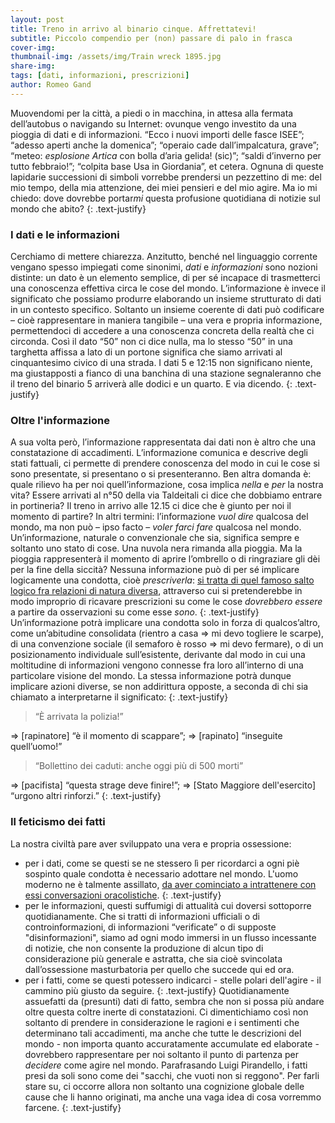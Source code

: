 ```yaml
---
layout: post
title: Treno in arrivo al binario cinque. Affrettatevi!
subtitle: Piccolo compendio per (non) passare di palo in frasca
cover-img: 
thumbnail-img: /assets/img/Train wreck 1895.jpg
share-img: 
tags: [dati, informazioni, prescrizioni]
author: Romeo Gand
---
```

Muovendomi per la città, a piedi o in macchina, in attesa alla fermata dell’autobus o navigando su Internet: ovunque vengo investito da una pioggia di dati e di informazioni. “Ecco i nuovi importi delle fasce ISEE”; “adesso aperti anche la domenica”; “operaio cade dall’impalcatura, grave”; “meteo: *esplosione Artica* con bolla d’aria gelida! (sic)”; “saldi d’inverno per tutto febbraio!”; “colpita base Usa in Giordania”, et cetera. Ognuna di queste lapidarie successioni di simboli vorrebbe prendersi un pezzettino di me: del mio tempo, della mia attenzione, dei miei pensieri e del mio agire. Ma io mi chiedo: dove dovrebbe portar*mi* questa profusione quotidiana di notizie sul mondo che abito?
{: .text-justify}
### I dati e le informazioni
Cerchiamo di mettere chiarezza.
Anzitutto, benché nel linguaggio corrente vengano spesso impiegati come sinonimi, *dati* e *informazioni* sono nozioni distinte: un dato è un elemento semplice, di per sé incapace di trasmetterci una conoscenza effettiva circa le cose del mondo. L’informazione è invece il significato che possiamo produrre elaborando un insieme strutturato di dati in un contesto specifico. Soltanto un insieme coerente di dati può codificare – cioè rappresentare in maniera tangibile – una vera e propria informazione, permettendoci di accedere a una conoscenza concreta della realtà che ci circonda. Così il dato “50” non ci dice nulla, ma lo stesso “50” in una targhetta affissa a lato di un portone significa che siamo arrivati al cinquantesimo civico di una strada. I dati 5 e 12:15 non significano niente, ma giustapposti a fianco di una banchina di una stazione segnaleranno che il treno del binario 5 arriverà alle dodici e un quarto. E via dicendo.
{: .text-justify}
### Oltre l'informazione
A sua volta però, l’informazione rappresentata dai dati non è altro che una constatazione di accadimenti. L’informazione comunica e descrive degli stati fattuali, ci permette di prendere conoscenza del modo in cui le cose si sono presentate, si presentano o si presenteranno. Ben altra domanda è: quale rilievo ha per noi quell’informazione, cosa implica *nella* e *per* la nostra vita? Essere arrivati al n°50 della via Taldeitali ci dice che dobbiamo entrare in portineria? Il treno in arrivo alle 12.15 ci dice che è giunto per noi il momento di partire? In altri termini: l’informazione *vuol dire* qualcosa del mondo, ma non può – ipso facto – *voler farci fare* qualcosa nel mondo.
Un’informazione, naturale o convenzionale che sia, significa sempre e soltanto uno stato di cose. Una nuvola nera rimanda alla pioggia. Ma la pioggia rappresenterà il momento di aprire l’ombrello o di ringraziare gli dèi per la fine della siccità? Nessuna informazione può di per sé implicare logicamente una condotta, cioè *prescriverla*: [si tratta di quel famoso salto logico fra relazioni di natura diversa](https://it.wikipedia.org/wiki/Legge_di_Hume), attraverso cui si pretenderebbe in modo improprio di ricavare prescrizioni su come le cose *dovrebbero essere* a partire da osservazioni su come esse *sono*.
{: .text-justify}
Un’informazione potrà implicare una condotta solo in forza di qualcos’altro, come un’abitudine consolidata (rientro a casa ⇒ mi devo togliere le scarpe), di una convenzione sociale (il semaforo è rosso ⇒ mi devo fermare), o di un posizionamento individuale sull’esistente, derivante dal modo in cui una moltitudine di informazioni vengono connesse fra loro all’interno di una particolare visione del mondo.
La stessa informazione potrà dunque implicare azioni diverse, se non addirittura opposte, a seconda di chi sia chiamato a interpretarne il significato:
{: .text-justify}
>“È arrivata la polizia!”

⇒ [rapinatore] “è il momento di scappare”; ⇒ [rapinato] “inseguite quell’uomo!”

>“Bollettino dei caduti: anche oggi più di 500 morti”

⇒ [pacifista] “questa strage deve finire!”; ⇒ [Stato Maggiore dell'esercito] “urgono altri rinforzi.”
{: .text-justify}

### Il feticismo dei fatti
La nostra civiltà pare aver sviluppato una vera e propria ossessione:
 
* per i dati, come se questi se ne stessero lì per ricordarci a ogni piè sospinto quale condotta è necessario adottare nel mondo. L'uomo moderno ne è talmente assillato, [da aver cominciato a intrattenere con essi conversazioni oracolistiche](https://www.pandorarivista.it/event_listing/walter-quattrociocchi-cosa-ci-dicono-i-dati/).
{: .text-justify}
* per le informazioni, questi suffumigi di attualità cui doversi sottoporre quotidianamente. Che si tratti di informazioni ufficiali o di controinformazioni, di informazioni “verificate” o di supposte "disinformazioni", siamo ad ogni modo immersi in un flusso incessante di notizie, che non consente la produzione di alcun tipo di considerazione più generale e astratta, che sia cioè svincolata dall’ossessione masturbatoria per quello che succede qui ed ora.
* per i fatti, come se questi potessero indicarci - stelle polari dell'agire - il cammino più giusto da seguire.
{: .text-justify}
Quotidianamente assuefatti da (presunti) dati di fatto, sembra che non si possa più andare oltre questa coltre inerte di constatazioni. Ci dimentichiamo così non soltanto di prendere in considerazione le ragioni e i sentimenti che determinano tali accadimenti, ma anche che tutte le descrizioni del mondo - non importa quanto accuratamente accumulate ed elaborate - dovrebbero rappresentare per noi soltanto il punto di partenza per *decidere* come agire nel mondo. Parafrasando Luigi Pirandello, i fatti presi da soli sono come dei "sacchi, che vuoti non si reggono". Per farli stare su, ci occorre allora non soltanto una cognizione globale delle cause che li hanno originati, ma anche una vaga idea di cosa vorremmo farcene.
{: .text-justify} 
